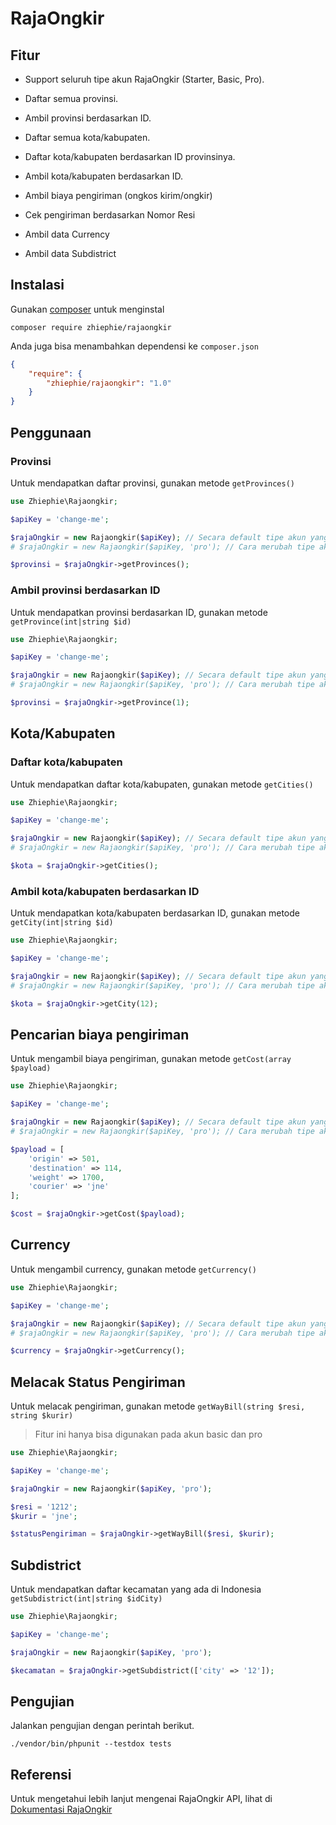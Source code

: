 # RajaOngkir

## Fitur

- Support seluruh tipe akun RajaOngkir (Starter, Basic, Pro).

- Daftar semua provinsi.
  
- Ambil provinsi berdasarkan ID.
  
- Daftar semua kota/kabupaten.

- Daftar kota/kabupaten berdasarkan ID provinsinya.

- Ambil kota/kabupaten berdasarkan ID.

- Ambil biaya pengiriman (ongkos kirim/ongkir)
  
- Cek pengiriman berdasarkan Nomor Resi
  
- Ambil data Currency

- Ambil data Subdistrict
  
## Instalasi

Gunakan [composer](https://getcomposer.org/) untuk menginstal

`composer require zhiephie/rajaongkir`

Anda juga bisa menambahkan dependensi ke `composer.json`

```json
{
    "require": {
        "zhiephie/rajaongkir": "1.0"
    }
}
```

## Penggunaan

### Provinsi

Untuk mendapatkan daftar provinsi, gunakan metode `getProvinces()`

```php
use Zhiephie\Rajaongkir;

$apiKey = 'change-me';

$rajaOngkir = new Rajaongkir($apiKey); // Secara default tipe akun yang digunakan starter
# $rajaOngkir = new Rajaongkir($apiKey, 'pro'); // Cara merubah tipe akun yang digunakan

$provinsi = $rajaOngkir->getProvinces();
```

### Ambil provinsi berdasarkan ID

Untuk mendapatkan provinsi berdasarkan ID, gunakan metode `getProvince(int|string $id)`

```php
use Zhiephie\Rajaongkir;

$apiKey = 'change-me';

$rajaOngkir = new Rajaongkir($apiKey); // Secara default tipe akun yang digunakan starter
# $rajaOngkir = new Rajaongkir($apiKey, 'pro'); // Cara merubah tipe akun yang digunakan

$provinsi = $rajaOngkir->getProvince(1);
```

## Kota/Kabupaten

### Daftar kota/kabupaten

Untuk mendapatkan daftar kota/kabupaten, gunakan metode `getCities()`

```php
use Zhiephie\Rajaongkir;

$apiKey = 'change-me';

$rajaOngkir = new Rajaongkir($apiKey); // Secara default tipe akun yang digunakan starter
# $rajaOngkir = new Rajaongkir($apiKey, 'pro'); // Cara merubah tipe akun yang digunakan

$kota = $rajaOngkir->getCities();
```

### Ambil kota/kabupaten berdasarkan ID

Untuk mendapatkan kota/kabupaten berdasarkan ID, gunakan metode `getCity(int|string $id)`

```php
use Zhiephie\Rajaongkir;

$apiKey = 'change-me';

$rajaOngkir = new Rajaongkir($apiKey); // Secara default tipe akun yang digunakan starter
# $rajaOngkir = new Rajaongkir($apiKey, 'pro'); // Cara merubah tipe akun yang digunakan

$kota = $rajaOngkir->getCity(12);
```

## Pencarian biaya pengiriman

Untuk mengambil biaya pengiriman, gunakan metode `getCost(array $payload)`

```php
use Zhiephie\Rajaongkir;

$apiKey = 'change-me';

$rajaOngkir = new Rajaongkir($apiKey); // Secara default tipe akun yang digunakan starter
# $rajaOngkir = new Rajaongkir($apiKey, 'pro'); // Cara merubah tipe akun yang digunakan

$payload = [
    'origin' => 501,
    'destination' => 114,
    'weight' => 1700,
    'courier' => 'jne'
];

$cost = $rajaOngkir->getCost($payload);
```

## Currency

Untuk mengambil currency, gunakan metode `getCurrency()`

```php
use Zhiephie\Rajaongkir;

$apiKey = 'change-me';

$rajaOngkir = new Rajaongkir($apiKey); // Secara default tipe akun yang digunakan starter
# $rajaOngkir = new Rajaongkir($apiKey, 'pro'); // Cara merubah tipe akun yang digunakan

$currency = $rajaOngkir->getCurrency();
```

## Melacak Status Pengiriman

Untuk melacak pengiriman, gunakan metode `getWayBill(string $resi, string $kurir)`

> Fitur ini hanya bisa digunakan pada akun basic dan pro

```php
use Zhiephie\Rajaongkir;

$apiKey = 'change-me';

$rajaOngkir = new Rajaongkir($apiKey, 'pro');

$resi = '1212';
$kurir = 'jne';

$statusPengiriman = $rajaOngkir->getWayBill($resi, $kurir);
```

## Subdistrict

Untuk mendapatkan daftar kecamatan yang ada di Indonesia `getSubdistrict(int|string $idCity)`

```php
use Zhiephie\Rajaongkir;

$apiKey = 'change-me';

$rajaOngkir = new Rajaongkir($apiKey, 'pro');

$kecamatan = $rajaOngkir->getSubdistrict(['city' => '12']);
```

## Pengujian

Jalankan pengujian dengan perintah berikut.

`./vendor/bin/phpunit --testdox tests`

## Referensi

Untuk mengetahui lebih lanjut mengenai RajaOngkir API, lihat di [Dokumentasi RajaOngkir](https://rajaongkir.com/dokumentasi)
